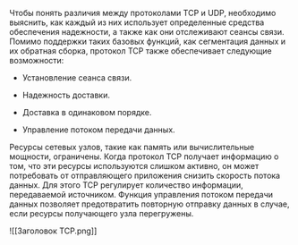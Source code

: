 Чтобы понять различия между протоколами TCP и UDP, необходимо выяснить, как каждый из них использует определенные средства обеспечения надежности, а также как они отслеживают сеансы связи. Помимо поддержки таких базовых функций, как сегментация данных и их обратная сборка, протокол TCP также обеспечивает следующие возможности:

- Установление сеанса связи.

- Надежность доставки.

- Доставка в одинаковом порядке.

- Управление потоком передачи данных.

Ресурсы сетевых узлов, такие как память или вычислительные мощности, ограничены. Когда протокол TCP получает информацию о том, что эти ресурсы используются слишком активно, он может потребовать от отправляющего приложения снизить скорость потока данных. Для этого TCP регулирует количество информации, передаваемой источником. Функция управления потоком передачи данных позволяет предотвратить повторную отправку данных в случае, если ресурсы получающего узла перегружены.

![[Заголовок TCP.png]]